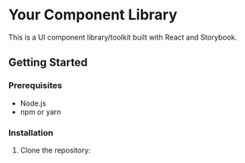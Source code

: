# Your Component Library

This is a UI component library/toolkit built with React and Storybook.

## Getting Started

### Prerequisites

- Node.js
- npm or yarn

### Installation

1. Clone the repository:

```bash git clone https://github.com/your-username/your-repo.git

```
